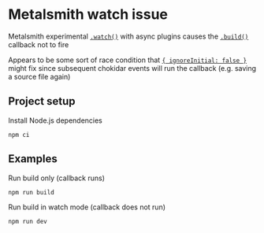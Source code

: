 # Metalsmith watch issue

Metalsmith experimental [`.watch()`](https://metalsmith.io/api/#Metalsmith+watch) with async plugins causes the [`.build()`](https://metalsmith.io/api/#Metalsmith+build) callback not to fire

Appears to be some sort of race condition that [`{ ignoreInitial: false }`](https://github.com/metalsmith/metalsmith/blob/ba18d85a787915de3b41f213570b409ebe883dfc/lib/index.js#L527) might fix since subsequent chokidar events will run the callback (e.g. saving a source file again)

## Project setup

Install Node.js dependencies

```shell
npm ci
```

## Examples

Run build only (callback runs)

```shell
npm run build
```

Run build in watch mode (callback does not run)

```shell
npm run dev
```
